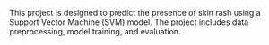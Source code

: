 This project is designed to predict the presence of skin rash using a Support Vector Machine (SVM) model. The project includes data preprocessing, model training, and evaluation.
